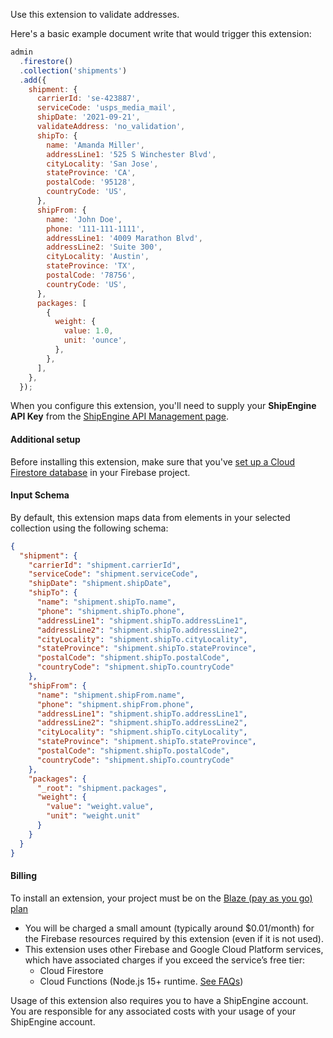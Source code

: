 Use this extension to validate addresses.

Here's a basic example document write that would trigger this extension:

```js
admin
  .firestore()
  .collection('shipments')
  .add({
    shipment: {
      carrierId: 'se-423887',
      serviceCode: 'usps_media_mail',
      shipDate: '2021-09-21',
      validateAddress: 'no_validation',
      shipTo: {
        name: 'Amanda Miller',
        addressLine1: '525 S Winchester Blvd',
        cityLocality: 'San Jose',
        stateProvince: 'CA',
        postalCode: '95128',
        countryCode: 'US',
      },
      shipFrom: {
        name: 'John Doe',
        phone: '111-111-1111',
        addressLine1: '4009 Marathon Blvd',
        addressLine2: 'Suite 300',
        cityLocality: 'Austin',
        stateProvince: 'TX',
        postalCode: '78756',
        countryCode: 'US',
      },
      packages: [
        {
          weight: {
            value: 1.0,
            unit: 'ounce',
          },
        },
      ],
    },
  });
```

When you configure this extension, you'll need to supply your **ShipEngine API Key** from the [ShipEngine API Management page](https://app.shipengine.com/#/portal/apimanagement).

#### Additional setup

Before installing this extension, make sure that you've [set up a Cloud Firestore database](https://firebase.google.com/docs/firestore/quickstart) in your Firebase project.

#### Input Schema

By default, this extension maps data from elements in your selected collection using the following schema:

```json
{
  "shipment": {
    "carrierId": "shipment.carrierId",
    "serviceCode": "shipment.serviceCode",
    "shipDate": "shipment.shipDate",
    "shipTo": {
      "name": "shipment.shipTo.name",
      "phone": "shipment.shipTo.phone",
      "addressLine1": "shipment.shipTo.addressLine1",
      "addressLine2": "shipment.shipTo.addressLine2",
      "cityLocality": "shipment.shipTo.cityLocality",
      "stateProvince": "shipment.shipTo.stateProvince",
      "postalCode": "shipment.shipTo.postalCode",
      "countryCode": "shipment.shipTo.countryCode"
    },
    "shipFrom": {
      "name": "shipment.shipFrom.name",
      "phone": "shipment.shipFrom.phone",
      "addressLine1": "shipment.shipTo.addressLine1",
      "addressLine2": "shipment.shipTo.addressLine2",
      "cityLocality": "shipment.shipTo.cityLocality",
      "stateProvince": "shipment.shipTo.stateProvince",
      "postalCode": "shipment.shipTo.postalCode",
      "countryCode": "shipment.shipTo.countryCode"
    },
    "packages": {
      "_root": "shipment.packages",
      "weight": {
        "value": "weight.value",
        "unit": "weight.unit"
      }
    }
  }
}
```

#### Billing

To install an extension, your project must be on the [Blaze (pay as you go) plan](https://firebase.google.com/pricing)

- You will be charged a small amount (typically around $0.01/month) for the Firebase resources required by this extension (even if it is not used).
- This extension uses other Firebase and Google Cloud Platform services, which have associated charges if you exceed the service’s free tier:
  - Cloud Firestore
  - Cloud Functions (Node.js 15+ runtime. [See FAQs](https://firebase.google.com/support/faq#extensions-pricing))

Usage of this extension also requires you to have a ShipEngine account. You are responsible for any associated costs with your usage of your ShipEngine account.
